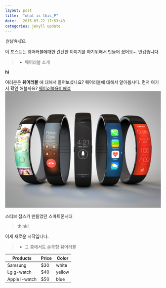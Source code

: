 ```yaml
---
layout: post
title:  "what is this_P"
date:   2015-05-22 17:53:43
categories: jekyll update
---
```

*안녕하세요.*

이 포스트는 웨어러블에대한 간단한 이야기를 하기위해서 만들어 졌어요~.
반갑습니다. 

>- 웨어러블 소개 

**hi**


여러분은 **웨어러블** 에 대해서 들어보셨나요?
웨어러블에 대해서 알아봅시다.
먼저 여기서 확인 해볼까요?
[웨어러블용어해설](http://terms.naver.com/entry.nhn?docld=284575&cid=50345&categoryld=50345)
![Alt image](http://github.com/tjgmltmd/tjgmltmd.github.com/blob/master/iwatch_hires.png)

스티브 잡스가 만들었던 스마트폰시대

>think!

이제 새로운 시작입니다.


>- 그 중에서도 손목형 웨어러블

Products | Price | Color
-------- | ----- | -----
Samsung | $30 | white
Lg g-watch | $40 | yellow
Apple i-watch | $50 | blue
 
